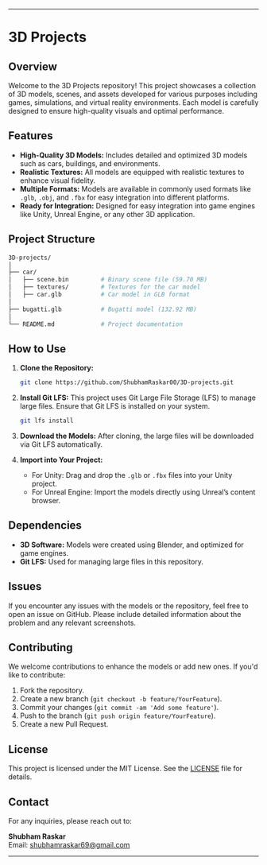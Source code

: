 
---

# 3D Projects

## Overview

Welcome to the 3D Projects repository! This project showcases a collection of 3D models, scenes, and assets developed for various purposes including games, simulations, and virtual reality environments. Each model is carefully designed to ensure high-quality visuals and optimal performance.

## Features

- **High-Quality 3D Models:** Includes detailed and optimized 3D models such as cars, buildings, and environments.
- **Realistic Textures:** All models are equipped with realistic textures to enhance visual fidelity.
- **Multiple Formats:** Models are available in commonly used formats like `.glb`, `.obj`, and `.fbx` for easy integration into different platforms.
- **Ready for Integration:** Designed for easy integration into game engines like Unity, Unreal Engine, or any other 3D application.

## Project Structure

```bash
3D-projects/
│
├── car/
│   ├── scene.bin         # Binary scene file (59.70 MB)
│   ├── textures/         # Textures for the car model
│   ├── car.glb           # Car model in GLB format
│
├── bugatti.glb           # Bugatti model (132.92 MB)
│
└── README.md             # Project documentation
```

## How to Use

1. **Clone the Repository:**
   ```bash
   git clone https://github.com/ShubhamRaskar00/3D-projects.git
   ```

2. **Install Git LFS:**
   This project uses Git Large File Storage (LFS) to manage large files. Ensure that Git LFS is installed on your system.
   ```bash
   git lfs install
   ```

3. **Download the Models:**
   After cloning, the large files will be downloaded via Git LFS automatically.

4. **Import into Your Project:**
   - For Unity: Drag and drop the `.glb` or `.fbx` files into your Unity project.
   - For Unreal Engine: Import the models directly using Unreal’s content browser.

## Dependencies

- **3D Software:** Models were created using Blender, and optimized for game engines.
- **Git LFS:** Used for managing large files in this repository.

## Issues

If you encounter any issues with the models or the repository, feel free to open an issue on GitHub. Please include detailed information about the problem and any relevant screenshots.

## Contributing

We welcome contributions to enhance the models or add new ones. If you'd like to contribute:
1. Fork the repository.
2. Create a new branch (`git checkout -b feature/YourFeature`).
3. Commit your changes (`git commit -am 'Add some feature'`).
4. Push to the branch (`git push origin feature/YourFeature`).
5. Create a new Pull Request.

## License

This project is licensed under the MIT License. See the [LICENSE](LICENSE) file for details.

## Contact

For any inquiries, please reach out to:

**Shubham Raskar**  
Email: shubhamraskar69@gmail.com

---
